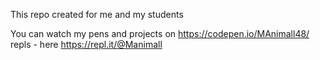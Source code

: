 This repo created for me and my students

You can watch my pens and projects on https://codepen.io/MAnimall48/
repls - here https://repl.it/@Manimall

